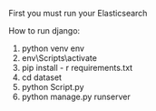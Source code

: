 First you must run your Elasticsearch

How to run django:
1. python venv env
2. env\Scripts\activate
3. pip install - r requirements.txt
4. cd dataset
5. python Script.py
6. python manage.py runserver
